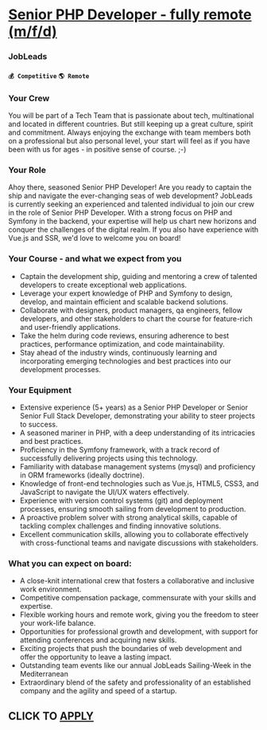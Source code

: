 # [Senior PHP Developer - fully remote (m/f/d)](https://www.remotewlb.com/apply/senior-php-developer-fully-remote-m-f-d)  
### JobLeads  
#### `💰 Competitive` `🌎 Remote`  

### Your Crew

You will be part of a Tech Team that is passionate about tech, multinational and located in different countries. But still keeping up a great culture, spirit and commitment. Always enjoying the exchange with team members both on a professional but also personal level, your start will feel as if you have been with us for ages - in positive sense of course. ;-)

### Your Role

Ahoy there, seasoned Senior PHP Developer! Are you ready to captain the ship and navigate the ever-changing seas of web development? JobLeads is currently seeking an experienced and talented individual to join our crew in the role of Senior PHP Developer. With a strong focus on PHP and Symfony in the backend, your expertise will help us chart new horizons and conquer the challenges of the digital realm. If you also have experience with Vue.js and SSR, we'd love to welcome you on board!

### Your Course - and what we expect from you

  * Captain the development ship, guiding and mentoring a crew of talented developers to create exceptional web applications.
  * Leverage your expert knowledge of PHP and Symfony to design, develop, and maintain efficient and scalable backend solutions.
  * Collaborate with designers, product managers, qa engineers, fellow developers, and other stakeholders to chart the course for feature-rich and user-friendly applications.
  * Take the helm during code reviews, ensuring adherence to best practices, performance optimization, and code maintainability.
  * Stay ahead of the industry winds, continuously learning and incorporating emerging technologies and best practices into our development processes.

### Your Equipment

  * Extensive experience (5+ years) as a Senior PHP Developer or Senior Senior Full Stack Developer, demonstrating your ability to steer projects to success.
  * A seasoned mariner in PHP, with a deep understanding of its intricacies and best practices.
  * Proficiency in the Symfony framework, with a track record of successfully delivering projects using this technology.
  * Familiarity with database management systems (mysql) and proficiency in ORM frameworks (ideally doctrine).
  * Knowledge of front-end technologies such as Vue.js, HTML5, CSS3, and JavaScript to navigate the UI/UX waters effectively.
  * Experience with version control systems (git) and deployment processes, ensuring smooth sailing from development to production.
  * A proactive problem solver with strong analytical skills, capable of tackling complex challenges and finding innovative solutions.
  * Excellent communication skills, allowing you to collaborate effectively with cross-functional teams and navigate discussions with stakeholders.

### What you can expect on board:

  * A close-knit international crew that fosters a collaborative and inclusive work environment.
  * Competitive compensation package, commensurate with your skills and expertise.
  * Flexible working hours and remote work, giving you the freedom to steer your work-life balance.
  * Opportunities for professional growth and development, with support for attending conferences and acquiring new skills.
  * Exciting projects that push the boundaries of web development and offer the opportunity to leave a lasting impact.
  * Outstanding team events like our annual JobLeads Sailing-Week in the Mediterranean
  * Extraordinary blend of the safety and professionality of an established company and the agility and speed of a startup.

  
## CLICK TO [APPLY](https://www.remotewlb.com/apply/senior-php-developer-fully-remote-m-f-d)

